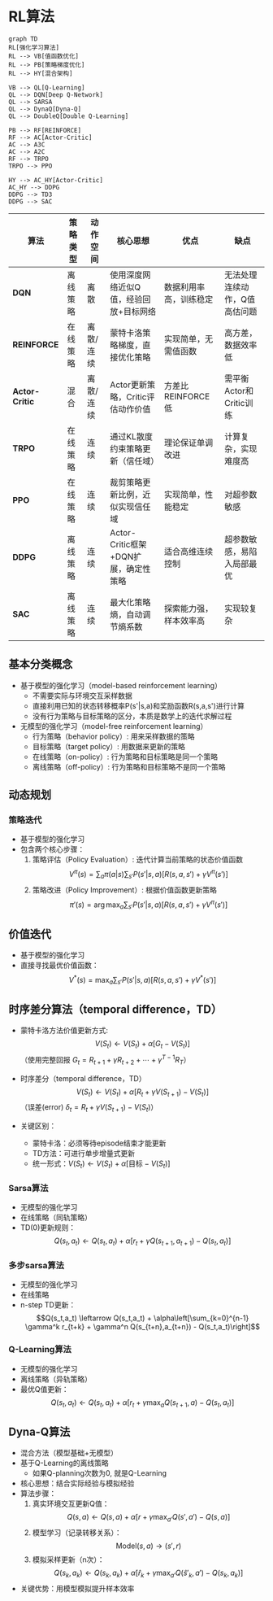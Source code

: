 # RL算法

```mermaid
graph TD
RL[强化学习算法]
RL --> VB[值函数优化]
RL --> PB[策略梯度优化]
RL --> HY[混合架构]

VB --> QL[Q-Learning]
QL --> DQN[Deep Q-Network]
QL --> SARSA
QL --> DynaQ[Dyna-Q]
QL --> DoubleQ[Double Q-Learning]

PB --> RF[REINFORCE]
RF --> AC[Actor-Critic]
AC --> A3C
AC --> A2C
RF --> TRPO
TRPO --> PPO

HY --> AC_HY[Actor-Critic]
AC_HY --> DDPG
DDPG --> TD3
DDPG --> SAC

```

| 算法          | 策略类型   | 动作空间   | 核心思想                                                                 | 优点                                                                 | 缺点                                                                 |
|---------------|------------|------------|--------------------------------------------------------------------------|----------------------------------------------------------------------|----------------------------------------------------------------------|
| **DQN**       | 离线策略   | 离散       | 使用深度网络近似Q值，经验回放+目标网络                                   | 数据利用率高，训练稳定                                               | 无法处理连续动作，Q值高估问题                                        |
| **REINFORCE** | 在线策略   | 离散/连续  | 蒙特卡洛策略梯度，直接优化策略                                           | 实现简单，无需值函数                                                 | 高方差，数据效率低                                                   |
| **Actor-Critic** | 混合     | 离散/连续  | Actor更新策略，Critic评估动作价值                                        | 方差比REINFORCE低                                                   | 需平衡Actor和Critic训练                                              |
| **TRPO**      | 在线策略   | 连续       | 通过KL散度约束策略更新（信任域）                                         | 理论保证单调改进                                                     | 计算复杂，实现难度高                                                 |
| **PPO**       | 在线策略   | 连续       | 裁剪策略更新比例，近似实现信任域                                         | 实现简单，性能稳定                                                   | 对超参数敏感                                                         |
| **DDPG**      | 离线策略   | 连续       | Actor-Critic框架+DQN扩展，确定性策略                                     | 适合高维连续控制                                                     | 超参数敏感，易陷入局部最优                                           |
| **SAC**       | 离线策略   | 连续       | 最大化策略熵，自动调节熵系数                                             | 探索能力强，样本效率高                                               | 实现较复杂                                                           |

## 基本分类概念

- 基于模型的强化学习（model-based reinforcement learning）
  - 不需要实际与环境交互采样数据
  - 直接利用已知的状态转移概率P(s'|s,a)和奖励函数R(s,a,s')进行计算
  - 没有行为策略与目标策略的区分，本质是数学上的迭代求解过程
- 无模型的强化学习（model-free reinforcement learning）
  - 行为策略（behavior policy）: 用来采样数据的策略
  - 目标策略（target policy）: 用数据来更新的策略
  - 在线策略（on-policy）: 行为策略和目标策略是同一个策略
  - 离线策略（off-policy）: 行为策略和目标策略不是同一个策略

## 动态规划

### 策略迭代

- 基于模型的强化学习
- 包含两个核心步骤：
    1. 策略评估（Policy Evaluation）: 迭代计算当前策略的状态价值函数
       $$V^\pi(s) = \sum_{a} \pi(a|s) \sum_{s'} P(s'|s,a)[R(s,a,s') + \gamma V^\pi(s')]$$
    2. 策略改进（Policy Improvement）: 根据价值函数更新策略
       $$\pi'(s) = \arg\max_a \sum_{s'} P(s'|s,a)[R(s,a,s') + \gamma V^\pi(s')]$$

## 价值迭代

- 基于模型的强化学习
- 直接寻找最优价值函数：
  $$V^*(s) = \max_a \sum_{s'} P(s'|s,a)[R(s,a,s') + \gamma V^*(s')]$$

## 时序差分算法（temporal difference，TD）
- 蒙特卡洛方法价值更新方式:
  $$V(S_t) \leftarrow V(S_t) + \alpha[G_t - V(S_t)]$$
  （使用完整回报 $G_t = R_{t+1} + \gamma R_{t+2} + \cdots + \gamma^{T-1}R_T$）

- 时序差分（temporal difference，TD）
  $$V(S_t) \leftarrow V(S_t) + \alpha[R_{t} + \gamma V(S_{t+1}) - V(S_t)]$$
  （误差(error) $\delta_t = R_{t} + \gamma V(S_{t+1}) - V(S_t)$）

- 关键区别：
    - 蒙特卡洛：必须等待episode结束才能更新
    - TD方法：可进行单步增量式更新
    - 统一形式：$V(S_t) \leftarrow V(S_t) + \alpha[\text{目标} - V(S_t)]$

### Sarsa算法

- 无模型的强化学习
- 在线策略（同轨策略）
- TD(0)更新规则：
  $$Q(s_t,a_t) \leftarrow Q(s_t,a_t) + \alpha[r_t + \gamma Q(s_{t+1},a_{t+1}) - Q(s_t,a_t)]$$

### 多步sarsa算法

- 无模型的强化学习
- 在线策略
- n-step TD更新：
  $$Q(s_t,a_t) \leftarrow Q(s_t,a_t) + \alpha\left[\sum_{k=0}^{n-1} \gamma^k r_{t+k} + \gamma^n Q(s_{t+n},a_{t+n}) - Q(s_t,a_t)\right]$$

### Q-Learning算法

- 无模型的强化学习
- 离线策略（异轨策略）
- 最优Q值更新：
  $$Q(s_t,a_t) \leftarrow Q(s_t,a_t) + \alpha[r_t + \gamma \max_a Q(s_{t+1},a) - Q(s_t,a_t)]$$


## Dyna-Q算法
- 混合方法（模型基础+无模型）
- 基于Q-Learning的离线策略
  - 如果Q-planning次数为0, 就是Q-Learning
- 核心思想：结合实际经验与模拟经验
- 算法步骤：
    1. 真实环境交互更新Q值：
       $$Q(s,a) \leftarrow Q(s,a) + \alpha[r + \gamma \max_{a'} Q(s',a') - Q(s,a)]$$
    2. 模型学习（记录转移关系）：
       $$\text{Model}(s,a) \rightarrow (s',r)$$
    3. 模拟采样更新（n次）：
       $$Q(s_k,a_k) \leftarrow Q(s_k,a_k) + \alpha[\hat{r}_k + \gamma \max_{a'} Q(\hat{s}'_k,a') - Q(s_k,a_k)]$$
- 关键优势：用模型模拟提升样本效率
